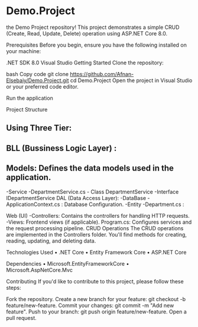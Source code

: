 # Demo.Project
 the Demo Project repository! This project demonstrates a simple CRUD (Create, Read, Update, Delete) operation using ASP.NET Core 8.0.

Prerequisites
Before you begin, ensure you have the following installed on your machine:

.NET SDK 8.0
Visual Studio 
Getting Started
Clone the repository:

bash
Copy code
git clone https://github.com/Afnan-Elsebaiy/Demo.Project.git
cd Demo.Project
Open the project in Visual Studio or your preferred code editor.

Run the application

Project Structure
## Using Three Tier:
## BLL (Bussiness Logic Layer) : 
 ## Models: Defines the data models used in the application.
 -Service
        -DepartmentService.cs
           - Class DepartmentService
           -Interface IDepartmentService
DAL (Data Access Layer):
 -DataBase 
    -ApplicationContext.cs : Database Configuration.
 -Entity
    -Department.cs : 

Web (UI)
 -Controllers: Contains the controllers for handling HTTP requests.
 -Views: Frontend views (if applicable).
Program.cs: Configures services and the request processing pipeline.
CRUD Operations
The CRUD operations are implemented in the Controllers folder. You'll find methods for creating, reading, updating, and deleting data.

Technologies Used
•	.NET Core
•	Entity Framework Core
•	ASP.NET Core


Dependencies
•	Microsoft.EntityFrameworkCore
•	Microsoft.AspNetCore.Mvc


Contributing
If you'd like to contribute to this project, please follow these steps:

Fork the repository.
Create a new branch for your feature: git checkout -b feature/new-feature.
Commit your changes: git commit -m "Add new feature".
Push to your branch: git push origin feature/new-feature.
Open a pull request.








    

